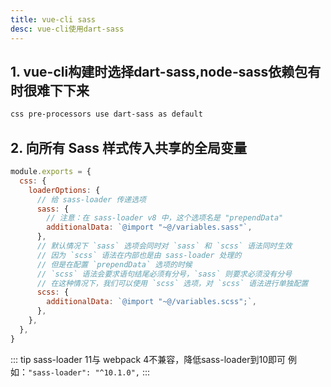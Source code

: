 ```yaml
---
title: vue-cli sass
desc: vue-cli使用dart-sass
---
```


## 1. vue-cli构建时选择dart-sass,node-sass依赖包有时很难下下来

```sh
css pre-processors use dart-sass as default
```

## 2. 向所有 Sass 样式传入共享的全局变量

```javascript
module.exports = {
  css: {
    loaderOptions: {
      // 给 sass-loader 传递选项
      sass: {
        // 注意：在 sass-loader v8 中，这个选项名是 "prependData"
        additionalData: `@import "~@/variables.sass"`,
      },
      // 默认情况下 `sass` 选项会同时对 `sass` 和 `scss` 语法同时生效
      // 因为 `scss` 语法在内部也是由 sass-loader 处理的
      // 但是在配置 `prependData` 选项的时候
      // `scss` 语法会要求语句结尾必须有分号，`sass` 则要求必须没有分号
      // 在这种情况下，我们可以使用 `scss` 选项，对 `scss` 语法进行单独配置
      scss: {
        additionalData: `@import "~@/variables.scss";`,
      },
    },
  },
}
```

::: tip
sass-loader 11与 webpack 4不兼容，降低sass-loader到10即可
例如：`"sass-loader": "^10.1.0",`
:::
